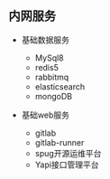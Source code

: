 ## 内网服务

- 基础数据服务
  - MySql8
  - redis5
  - rabbitmq
  - elasticsearch
  - mongoDB

- 基础web服务
  - gitlab
  - gitlab-runner
  - spug开源运维平台
  - Yapi接口管理平台
